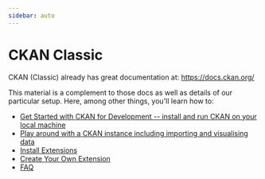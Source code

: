 ```yaml
---
sidebar: auto
---
```


# CKAN Classic

CKAN (Classic) already has great documentation at: https://docs.ckan.org/

This material is a complement to those docs as well as details of our particular setup.  Here, among other things, you'll learn how to: 

* [Get Started with CKAN for Development -- install and run CKAN on your local machine](./getting-started)
* [Play around with a CKAN instance including importing and visualising data][play]
* [Install Extensions](./install-extension)
* [Create Your Own Extension](./create-extension)
* [FAQ](./FAQ)

[start]: ./getting-started
[play]: ./play-around

[CKAN]: https://ckan.org/
[docs]: https://docs.ckan.org/


